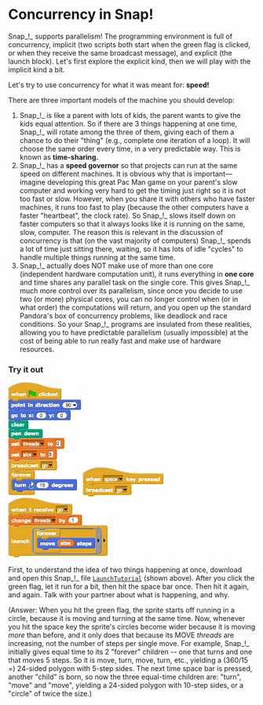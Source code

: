 # Concurrency in Snap!



Snap_!_ supports parallelism! The programming environment is full of concurrency, implicit \(two scripts both start when the green flag is clicked, or when they receive the same broadcast message\), and explicit \(the launch block\). Let's first explore the explicit kind, then we will play with the implicit kind a bit.

Let's try to use concurrency for what it was meant for: **speed!**

There are three important models of the machine you should develop:

1. Snap_!_ is like a parent with lots of kids, the parent wants to give the kids equal attention. So if there are 3 things happening at one time, Snap_!_ will rotate among the three of them, giving each of them a chance to do their "thing" \(e.g., complete one iteration of a loop\). It will choose the same order every time, in a very predictable way. This is known as **time-sharing.**
2. Snap_!_ has a **speed governor** so that projects can run at the same speed on different machines. It is obvious why that is important—imagine developing this great Pac Man game on your parent's slow computer and working very hard to get the timing just right so it is not too fast or slow. However, when you share it with others who have faster machines, it runs too fast to play \(because the other computers have a faster "heartbeat", the clock rate\). So Snap_!_ slows itself down on faster computers so that it always looks like it is running on the same, slow, computer. The reason this is relevant in the discussion of concurrency is that \(on the vast majority of computers\) Snap_!_ spends a lot of time just sitting there, waiting, so it has lots of idle "cycles" to handle multiple things running at the same time.
3. Snap_!_ actually does NOT make use of more than one core \(independent hardware computation unit\), it runs everything in **one core** and time shares any parallel task on the single core. This gives Snap_!_ much more control over its parallelism, since once you decide to use two \(or more\) physical cores, you can no longer control when \(or in what order\) the computations will return, and you open up the standard Pandora's box of concurrency problems, like deadlock and race conditions. So your Snap_!_ programs are insulated from these realities, allowing you to have predictable parallelism \(usually impossible\) at the cost of being able to run really fast and make use of hardware resources.

### Try it out

![](../.gitbook/assets/image%20%2899%29.png) ![](../.gitbook/assets/image%20%28101%29.png) ![](../.gitbook/assets/image%20%2864%29.png) 

First, to understand the idea of two things happening at once, download and open this Snap_!_ file [`LaunchTutorial`](https://beautyjoy.github.io/bjc-r/prog/Snap/LaunchTutorial.xml) \(shown above\). After you click the green flag, let it run for a bit, then hit the space bar once. Then hit it again, and again. Talk with your partner about what is happening, and why.

\(Answer: When you hit the green flag, the sprite starts off running in a circle, because it is moving and turning at the same time. Now, whenever you hit the space key the sprite's circles become wider because it is moving _more_ than before, and it only does that because its MOVE _threads_ are increasing, not the number of steps per single move. For example, Snap_!_ initially gives equal time to its 2 "forever" children -- one that turns and one that moves 5 steps. So it is move, turn, move, turn, etc., yielding a \(360/15 =\) 24-sided polygon with 5-step sides. The next time space bar is pressed, another "child" is born, so now the three equal-time children are: "turn", "move" and "move", yielding a 24-sided polygon with 10-step sides, or a "circle" of twice the size.\)

